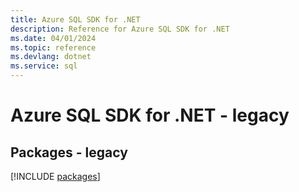 ```yaml
---
title: Azure SQL SDK for .NET
description: Reference for Azure SQL SDK for .NET
ms.date: 04/01/2024
ms.topic: reference
ms.devlang: dotnet
ms.service: sql
---
```

# Azure SQL SDK for .NET - legacy
## Packages - legacy
[!INCLUDE [packages](sql-index.md)]